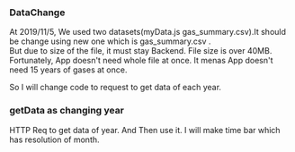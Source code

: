 ### DataChange
At 2019/11/5, We used two datasets(myData.js gas_summary.csv).It should be change using new one which is gas_summary.csv .  
But due to size of the file, it must stay Backend. File size is over 40MB.
Fortunately, App doesn't need whole file at once. It menas App doesn't need 15 years of gases at once.

So I will change code to request to get data of each year.

### getData as changing year
HTTP Req to get data of year. And Then use it. I will make time bar which has resolution of month.
